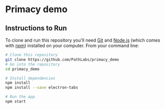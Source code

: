 # Primacy demo

## Instructions to Run

To clone and run this repository you'll need [Git](https://git-scm.com) and [Node.js](https://nodejs.org/en/download/) (which comes with [npm](http://npmjs.com)) installed on your computer. From your command line:

```bash
# Clone this repository
git clone https://github.com/PathLabs/primacy_demo
# Go into the repository
cd primacy_demo

# Install dependencies
npm install
npm install --save electron-tabs

# Run the app
npm start
```
